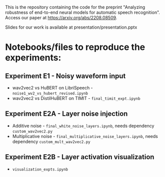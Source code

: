 This is the repository containing the code for the preprint "Analyzing robustness of end-to-end neural models for automatic speech recognition". Access our paper at https://arxiv.org/abs/2208.08509.

Slides for our work is available at presentation/presentation.pptx

# Notebooks/files to reproduce the experiments:

## Experiment E1 - Noisy waveform input

- wav2vec2 vs HuBERT on LibriSpeech - ```noise1_wv2_vs_hubert_revised.ipynb```
- wav2vec2 vs DistilHuBERT on TIMIT - ```final_timit_expt.ipynb```

## Experiment E2A - Layer noise injection
- Additive noise - ```final_white_noise_layers.ipynb```, needs dependency ```custom_wav2vec2.py```
- Multiplicative noise - ```final_multiplicative_noise_layers.ipynb```, needs dependency ```custom_mult_wav2vec2.py```

## Experiment E2B - Layer activation visualization
- ```visualization_expts.ipynb```